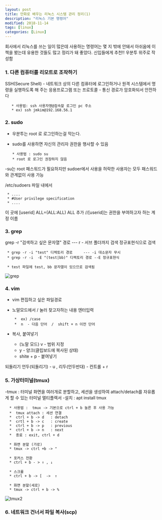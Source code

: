 ```yaml
---
layout: post
title: 만화로 배우는 리눅스 시스템 관리 정리(1) 
description: "리눅스 기본 명령어"
modified: 2018-11-14
tags: [linux]
categories: [Linux]
---
```


회사에서 리눅스를 쓰는 일이 많은데 사용하는 명령어는 몇 지 밖에 안돼서 
아쉬움에 이 책을 봤는데 유용한 것들도 많고 정리가 돼 좋았다. 
신입들에게 추천!!  우분투 위주로 작성함 

### 1. 다른 컴퓨터를 리모트로 조작하기 
  
  SSH(Secure Shell) - 네트워크 상의 다른 컴퓨터에 로그인하거나 원격 시스템에서 명령을 실행하도록 해 주는 응용프로그램 또는 프로토콜 
              - 통신 경로가 암호화되서 안전하다 
    
       * 사용법: ssh 사용자명@접속할 로그인 pc 주소 
       * ex) ssh jmkim@192.168.56.1 
      
    
### 2. sudo 

   - 우분투는 root 로 로그인하는걸 막는다.  
   - sudo를 사용하면 자신의 관리자 권한을 행사할 수 있음 
   
         * 사용법 : sudo su   
         * root 로 로그인 권장하지 않음 
     
   -su는 root 패스워드가 필요하지만 sudoer에서 사용을 허락한 사용자는 모두 패스워드와 관계없이 사용 가능 
   
   /etc/sudoers 파일 내에서
      
     * ....
     * #User privilege specification 
     * ....  
  이 곳에 
  [userid] ALL=(ALL:ALL) ALL 추가        //[userid]는 권한을 부여하고자 하는 계정 이름 
  
    
     
### 3. grep 
      
  grep -r "검색하고 싶은 문자열" 경로     --- r - 서브 폴더까지 검색
  정규표현식으로 검색 
      
     * grep -r -i "test" 디렉토리 경로     --- -i 대소문자 무시 
     * grep -r -i  -E "(test|bb)" 디렉토리 경로 --E 정규표현식 
      
     * test 파일에 test, bb 문자열이 있으므로 검색됨 
      
   ![grep](https://user-images.githubusercontent.com/26668309/48658141-f19acb80-ea7f-11e8-958b-aa69dd8dffde.JPG)     
      
### 4. vim 
  
  - vim 편집하고 싶은 파일경로     
  - 노말모드에서 / 눌러 찾고자하는 내용  엔터입력 
  
         *  ex) /case
         *  n  - 다음 단어  /  shift + n 이전 단어 
    
  - 복사, 붙여넣기 
    - (노말 모드)  v - 범위 지정 
    -  y - 양크(클립보드에 복사된 상태) 
    -  shite +  p  -  붙여넣기  
     
  되돌리기 
    언두(되돌리기) - u , 리두(언두반대)  - 컨트롤 + r  


### 5. 가상터미널(tmux) 
     
   -tmux : 터미널 화면을 여러개로 분할하고, 세션을 생성하여 attach/detach를 자유롭게 할 수 있는 터미널 멀티플렉서
   -설치 : apt install tmux 
      
      * 사용법 :  tmux -> 기본으로 ctrl + b 눌른 후 사용 가능 
      *  tmux attach : 세션 연결 
      *  ctrl + b -> d   : detach 
      *  crtl + b -> c   : create 
      *  ctrl + b -> p   : previous 
      *  ctrl + b -> n   : next 
      *  종료 : exit, ctrl + d 
      
      * 화면 분할 (가로)
      * tmux -> ctrl +b -> " 
      
      * 포커스 전환 
      * ctrl + b - > ↑ , ↓
      
      * 스크롤 
      * ctrl + b -> [  ->  ↑
      
      * 화면 분할(세로) 
      * tmux -> ctrl + b -> % 
      
 ![tmux2](https://user-images.githubusercontent.com/26668309/48963644-5606df00-efda-11e8-9889-a291f05ef7fc.JPG)
      
### 6. 네트워크 건너서 파일 복사(scp)
 
     

           
         
      












